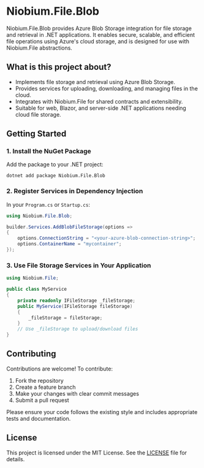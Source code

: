 # Niobium.File.Blob

Niobium.File.Blob provides Azure Blob Storage integration for file storage and retrieval in .NET applications. It enables secure, scalable, and efficient file operations using Azure's cloud storage, and is designed for use with Niobium.File abstractions.

## What is this project about?
- Implements file storage and retrieval using Azure Blob Storage.
- Provides services for uploading, downloading, and managing files in the cloud.
- Integrates with Niobium.File for shared contracts and extensibility.
- Suitable for web, Blazor, and server-side .NET applications needing cloud file storage.

## Getting Started

### 1. Install the NuGet Package
Add the package to your .NET project:

```
dotnet add package Niobium.File.Blob
```

### 2. Register Services in Dependency Injection
In your `Program.cs` or `Startup.cs`:

```csharp
using Niobium.File.Blob;

builder.Services.AddBlobFileStorage(options =>
{
    options.ConnectionString = "<your-azure-blob-connection-string>";
    options.ContainerName = "mycontainer";
});
```

### 3. Use File Storage Services in Your Application

```csharp
using Niobium.File;

public class MyService
{
    private readonly IFileStorage _fileStorage;
    public MyService(IFileStorage fileStorage)
    {
        _fileStorage = fileStorage;
    }
    // Use _fileStorage to upload/download files
}
```

## Contributing

Contributions are welcome! To contribute:
1. Fork the repository
2. Create a feature branch
3. Make your changes with clear commit messages
4. Submit a pull request

Please ensure your code follows the existing style and includes appropriate tests and documentation.

## License

This project is licensed under the MIT License. See the [LICENSE](LICENSE) file for details.
